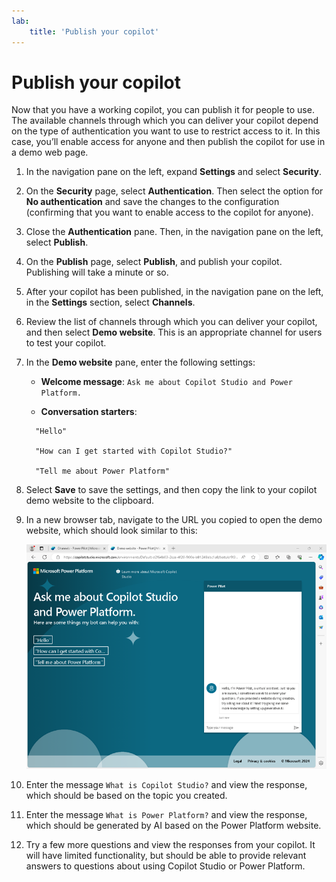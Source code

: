 ```yaml
---
lab:
    title: 'Publish your copilot'
---
```


# Publish your copilot

Now that you have a working copilot, you can publish it for people to use. The
available channels through which you can deliver your copilot depend on the type
of authentication you want to use to restrict access to it. In this case, you’ll
enable access for anyone and then publish the copilot for use in a demo web
page.

1.  In the navigation pane on the left, expand **Settings** and select
    **Security**.

2.  On the **Security** page, select **Authentication**. Then select the option
    for **No authentication** and save the changes to the configuration
    (confirming that you want to enable access to the copilot for anyone).

3.  Close the **Authentication** pane. Then, in the navigation pane on the left,
    select **Publish**.

4.  On the **Publish** page, select **Publish**, and publish your copilot.
    Publishing will take a minute or so.

5.  After your copilot has been published, in the navigation pane on the left,
    in the **Settings** section, select **Channels**.

6.  Review the list of channels through which you can deliver your copilot, and
    then select **Demo website**. This is an appropriate channel for users to
    test your copilot.

7.  In the **Demo website** pane, enter the following settings:

    -   **Welcome message**: `Ask me about Copilot Studio and Power Platform.`

    -   **Conversation starters**:
      ```
        "Hello"

        "How can I get started with Copilot Studio?"

        "Tell me about Power Platform"
      ```
      
8.  Select **Save** to save the settings, and then copy the link to your copilot
    demo website to the clipboard.

9.  In a new browser tab, navigate to the URL you copied to open the demo
    website, which should look similar to this:

    ![Screenshot of the demo website for a copilot](media/publish-copilot/demo-website.png)

10. Enter the message `What is Copilot Studio?` and view the response, which
    should be based on the topic you created.

11. Enter the message `What is Power Platform?` and view the response, which
    should be generated by AI based on the Power Platform website.

12. Try a few more questions and view the responses from your copilot. It will
    have limited functionality, but should be able to provide relevant answers
    to questions about using Copilot Studio or Power Platform.
